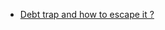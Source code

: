 - [Debt trap and how to escape it ?](https://medium.com/@shamique/debt-trap-and-how-to-escape-it-5ceddddd2f0a)
